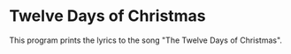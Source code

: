 # Twelve Days of Christmas

This program prints the lyrics to the song "The Twelve Days of Christmas".
